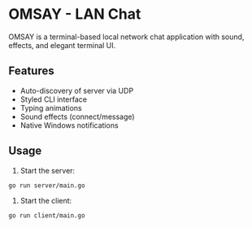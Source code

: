 # OMSAY - LAN Chat

OMSAY is a terminal-based local network chat application with sound, effects, and elegant terminal UI.

## Features

- Auto-discovery of server via UDP
- Styled CLI interface
- Typing animations
- Sound effects (connect/message)
- Native Windows notifications

## Usage

1. Start the server:
```bash
go run server/main.go
```

1. Start the client:
```bash
go run client/main.go
```
